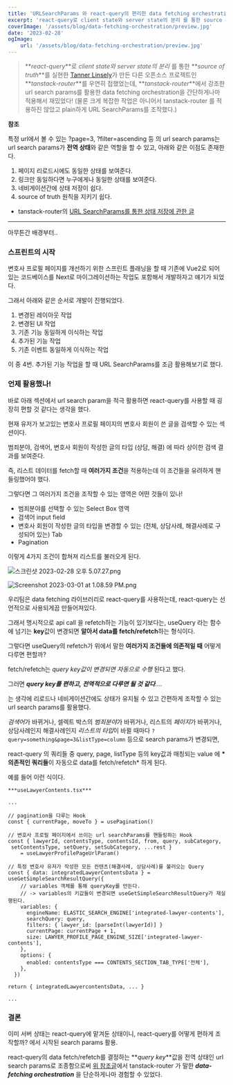 ```yaml
---
title: 'URLSearchParams 와 react-query의 편리한 data fetching orchestration'
excerpt: 'react-query로 client state와 server state의 분리 를 통한 source of truth를 실현한 Tanner Linsely가 만든 다른 오픈소스 프로젝트인 tanstack-router를 우연히 접했었는데...'
coverImage: '/assets/blog/data-fetching-orchestration/preview.jpg'
date: '2023-02-28'
ogImage:
    url: '/assets/blog/data-fetching-orchestration/preview.jpg'
---
```


> **_react-query_**로 _client state와 server state의 분리_ 를 통한 **_source of truth_**를 실현한 [Tanner Linsely](https://github.com/tannerlinsley)가 만든 다른 오픈소스 프로젝트인 **_tanstack-router_**를 우연히 접했었는데,
> **_tanstack-router_**에서 강조한 url search params를 활용한 data fetching orchestration을 간단하게나마 적용해서 재밌었다! (물론 크게 복잡한 작업은 아니어서 tanstack-router 를 적용하진 않았고 plain하게 URL SearchParams를 조작했다.)

**참조**

특정 url에서 볼 수 있는 ?page=3, ?filter=ascending 등 의 url search params는 url search params가 **전역 상태**와 같은 역할을 할 수 있고, 아래와 같은 이점도 존재한다.

1. 페이지 리로드시에도 동일한 상태를 보여준다.
2. 링크만 동일하다면 누구에게나 동일한 상태를 보여준다.
3. 네비게이션간에 상태 저장이 쉽다.
4. source of truth 원칙을 지키기 쉽다.

-   tanstack-router의 [URL SearchParams를 통한 상태 저장에 관한 글](https://tanstack.com/router/v1/docs/guide/search-params)

---

아무튼간 배경부터..

### 스프린트의 시작

변호사 프로필 페이지를 개선하기 위한 스프린트 플래닝을 할 때 기존에 Vue2로 되어 있는 코드베이스를 Next로 마이그레이션하는 작업도 포함해서 개발하자고 얘기가 되었다.

그래서 아래와 같은 순서로 개발이 진행되었다.

1. 변경된 레이아웃 작업
2. 변경된 UI 작업
3. 기존 기능 동일하게 이식하는 작업
4. 추가된 기능 작업
5. 기존 이벤트 동일하게 이식하는 작업

이 중 4번. 추가된 기능 작업을 할 때 URL SearchParams를 조금 활용해보기로 했다.

### 언제 활용했나!

바로 아래 섹션에서 url search param을 적극 활용하면 react-query를 사용할 때 굉장히 편할 것 같다는 생각을 했다.

현재 유저가 보고있는 변호사 프로필 페이지의 변호사 회원이 쓴 글을 검색할 수 있는 섹션이다.

범죄분야, 검색어, 변호사 회원이 작성한 글의 타입 (상담, 해결) 에 따라 상이한 검색 결과를 보여준다.

즉, 리스트 데이터를 fetch할 때 **여러가지 조건**을 적용하는데 이 조건들을 유려하게 핸들링했어야 했다.

그렇다면 그 여러가지 조건을 조작할 수 있는 영역은 어떤 것들이 있나!

-   범죄분야를 선택할 수 있는 Select Box 영역
-   검색어 input field
-   변호사 회원이 작성한 글의 타입을 변경할 수 있는 (전체, 상담사례, 해결사례로 구성되어 있는) Tab
-   Pagination

이렇게 4가지 조건이 합쳐져 리스트를 불러오게 된다.

![스크린샷 2023-02-28 오후 5.07.27.png](/assets/blog/data-fetching-orchestration/1.png)

![Screenshot 2023-03-01 at 1.08.59 PM.png](/assets/blog/data-fetching-orchestration/2.png)

우리팀은 data fetching 라이브러리로 react-query를 사용하는데, react-query는 선언적으로 사용되게끔 만들어져있다.

그래서 명시적으로 api call 을 refetch하는 기능이 있기보다는, useQuery 라는 함수에 넘기는 **key**값이 변경되면 **알아서 data를 fetch/refetch**하는 형식이다.

그렇다면 useQuery의 refetch가 위에서 말한 **여러가지 조건들에 의존적일 때** 어떻게 다루면 편할까?

fetch/refetch는 _query key값이 변경되면 자동으로 수행_ 된다고 했다.

그러면 **_query key를 편하고, 전역적으로 다루면 될 것 같다_**….

는 생각에 리로드나 네비게이션간에도 상태가 유지될 수 있고 간편하게 조작할 수 있는 url search params를 활용했다.

*검색어*가 바뀌거나, 셀렉트 박스의 *범죄분야*가 바뀌거나, 리스트의 *페이지*가 바뀌거나, 상담사례인지 해결사례인지 *리스트의 타입*이 바뀔 때마다 `?query=something&page=3&listType=column` 등으로 search params가 변경되면,

react-query 의 쿼리들 중 query, page, listType 등의 key값과 매칭되는 value 에 **\*의존적인 쿼리들**이 자동으로 data를 fetch/refetch\* 하게 된다.

예를 들어 이런 식이다.

```tsx
***useLawyerContents.tsx***

...

// pagination을 다루는 Hook
const { currentPage, moveTo } = usePagination()

// 변호사 프로필 페이지에서 쓰이는 url searchParams를 핸들링하는 Hook
const { lawyerId, contentsType, contentsId, from, query, subCategory,
 setContentsType, setQuery, setSubCategory, ...rest }
    = useLawyerProfilePageUrlParam()

// 특정 변호사 유저가 작성한 모든 컨텐츠(해결사례, 상담사례)를 불러오는 Query
const { data: integratedLawyerContentsData } = useGetSimpleSearchResultQuery({
    // variables 객체를 통해 queryKey를 만든다.
    // -> variables의 키값들이 변경되면 useGetSimpleSearchResultQuery가 재실행된다.
    variables: {
      engineName: ELASTIC_SEARCH_ENGINE['integrated-lawyer-contents'],
      searchQuery: query,
      filters: { lawyer_id: [parseInt(lawyerId)] }
      currentPage: currentPage + 1,
      size: LAWYER_PROFILE_PAGE_ENGINE_SIZE['integrated-lawyer-contents'],
    },
    options: {
      enabled: contentsType === CONTENTS_SECTION_TAB_TYPE['전체'],
    },
  })

return { integratedLawyercontentsData, ... }

...
```

### 결론

이미 서버 상태는 react-query에 맡겨둔 상태이니, react-query를 어떻게 편하게 조작할까? 에서 시작된 search params 활용.

react-query의 data fetch/refetch를 결정하는 **_query key_**값을 전역 상태인 url search params로 조종함으로써 [위 참조글](https://www.notion.so/URLSearchParams-react-query-data-fetching-orchestration-e6c5460b07274e48af30a381c46f3747?pvs=21)에서 tanstack-router 가 말한 **_data-fetching orchestration_** 을 단순하게나마 경험할 수 있었다.
